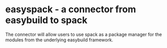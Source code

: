 <!--
- SPDX-License-Identifier: Apache-2.0
- Copyright (C) 2025 Jayesh Badwaik <j.badwaik@fz-juelich.de>
-->

# easyspack - a connector from easybuild to spack

The connector will allow users to use spack as a package manager for the
modules from the underlying easybuild framework.
